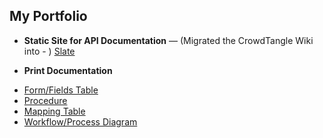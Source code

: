 
My Portfolio
------------

* **Static Site for API Documentation** — (Migrated the CrowdTangle Wiki into - ) [Slate](https://inshuu.github.io/slate/) 

* **Print Documentation**
- [Form/Fields Table](https://github.com/inshuu/slate/blob/master/form_fields_table_example1.jpg)
- [Procedure](https://github.com/inshuu/slate/blob/master/procedure_example.jpg)
- [Mapping Table](https://github.com/inshuu/slate/blob/master/table_example1.jpg)
- [Workflow/Process Diagram](https://github.com/inshuu/slate/blob/master/workflow_example2.jpg)

